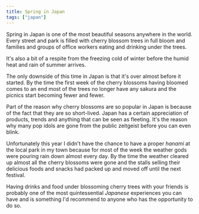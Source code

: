 ```yaml
---
title: Spring in Japan
tags: ["japan"]
---
```

Spring in Japan is one of the most beautiful seasons anywhere in the world. Every street and park is filled with cherry blossom trees in full bloom and families and groups of office workers eating and drinking under the trees.

It's also a bit of a respite from the freezing cold of winter before the humid heat and rain of summer arrives.

The only downside of this time in Japan is that it's over almost before it started. By the time the first week of the cherry blossoms having bloomed comes to an end most of the trees no longer have any sakura and the picnics start becoming fewer and fewer.

Part of the reason why cherry blossoms are so popular in Japan is because of the fact that they are so short-lived. Japan has a certain appreciation of products, trends and anything that can be seen as fleeting. It's the reason why many pop idols are gone from the public zeitgeist before you can even blink.

Unfortunately this year I didn't have the chance to have a proper _hanami_ at the local park in my town because for most of the week the weather gods were pouring rain down almost every day. By the time the weather cleared up almost all the cherry blossoms were gone and the stalls selling their delicious foods and snacks had packed up and moved off until the next festival.

Having drinks and food under blossoming cherry trees with your friends is probably one of the most quintessential *Japanese* experiences you can have and is something I'd recommend to anyone who has the opportunity to do so.